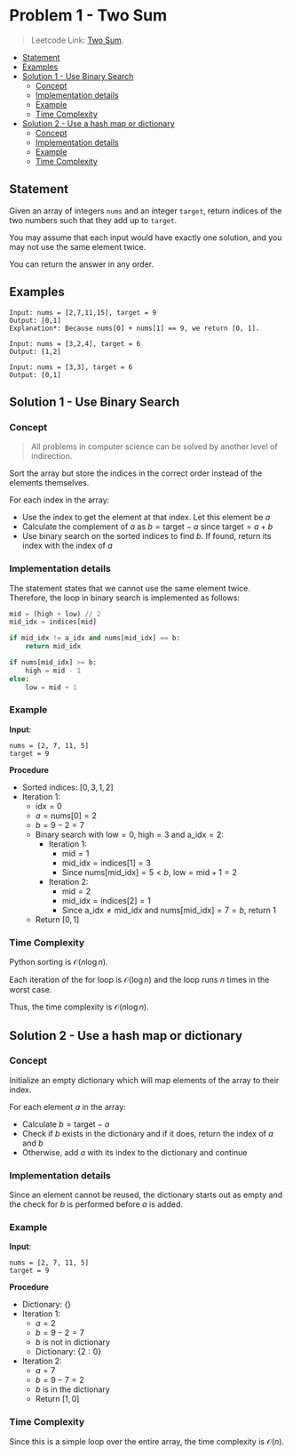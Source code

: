 # <!-- omit in toc --> Problem 1 - Two Sum

> Leetcode Link: [Two Sum](https://leetcode.com/problems/two-sum).

- [Statement](#statement)
- [Examples](#examples)
- [Solution 1 - Use Binary Search](#solution-1---use-binary-search)
  - [Concept](#concept)
  - [Implementation details](#implementation-details)
  - [Example](#example)
  - [Time Complexity](#time-complexity)
- [Solution 2 - Use a hash map or dictionary](#solution-2---use-a-hash-map-or-dictionary)
  - [Concept](#concept-1)
  - [Implementation details](#implementation-details-1)
  - [Example](#example-1)
  - [Time Complexity](#time-complexity-1)

## Statement

Given an array of integers `nums` and an integer `target`, return indices of the two numbers such that they add up to `target`.

You may assume that each input would have exactly one solution, and you may not use the same element twice.

You can return the answer in any order.

## Examples

```block
Input: nums = [2,7,11,15], target = 9
Output: [0,1]
Explanation*: Because nums[0] + nums[1] == 9, we return [0, 1].
```

```block
Input: nums = [3,2,4], target = 6
Output: [1,2]
```

```block
Input: nums = [3,3], target = 6
Output: [0,1]
```

## Solution 1 - Use Binary Search

### Concept

> All problems in computer science can be solved by another level of indirection.

Sort the array but store the indices in the correct order instead of the elements themselves.

For each index in the array:

- Use the index to get the element at that index. Let this element be $a$
- Calculate the complement of $a$ as $b = \text{target} - a$ since $\text{target} = a + b$
- Use binary search on the sorted indices to find $b$. If found, return its index with the index of $a$

### Implementation details

The statement states that we cannot use the same element twice. Therefore, the loop in binary search is implemented as follows:

```python
mid = (high + low) // 2
mid_idx = indices[mid]

if mid_idx != a_idx and nums[mid_idx] == b:
    return mid_idx

if nums[mid_idx] >= b:
    high = mid - 1
else:
    low = mid + 1
```

### Example

**Input**:

```block
nums = [2, 7, 11, 5]
target = 9
```

**Procedure**

- Sorted indices: $[0, 3, 1, 2]$
- Iteration 1:
  - $\text{idx} = 0$
  - $a = \text{nums}[0] = 2$
  - $b = 9 - 2 = 7$
  - Binary search with $\text{low} = 0$, $\text{high} = 3$ and $\text{a\_idx} = 2$:
    - Iteration 1:
      - $\text{mid} = 1$
      - $\text{mid\_idx} = \text{indices}[1] = 3$
      - Since $\text{nums}[\text{mid\_idx}] = 5 < b$, $\text{low} = \text{mid} + 1 = 2$
    - Iteration 2:
      - $\text{mid} = 2$
      - $\text{mid\_idx} = \text{indices}[2] = 1$
      - Since $\text{a\_idx} \not ={\text{mid\_idx}}$ and $\text{nums}[\text{mid\_idx}] = 7 = b$, return $1$
  - Return $[0, 1]$

### Time Complexity

Python sorting is $\mathcal{O}(n\log{}n)$.

Each iteration of the for loop is $\mathcal{O}(\log{}n)$ and the loop runs $n$ times in the worst case.

Thus, the time complexity is $\mathcal{O}(n\log{}n)$.

## Solution 2 - Use a hash map or dictionary

### Concept

Initialize an empty dictionary which will map elements of the array to their index.

For each element $a$ in the array:

- Calculate $b= \text{target} - a$
- Check if $b$ exists in the dictionary and if it does, return the index of $a$ and $b$
- Otherwise, add $a$ with its index to the dictionary and continue

### Implementation details

Since an element cannot be reused, the dictionary starts out as empty and the check for $b$ is performed before $a$ is added.

### Example

**Input**:

```block
nums = [2, 7, 11, 5]
target = 9
```

**Procedure**

- Dictionary: $\{\}$
- Iteration 1:
  - $a = 2$
  - $b = 9 - 2 = 7$
  - $b$ is not in dictionary
  - Dictionary: $\{2: 0\}$
- Iteration 2:
  - $a = 7$
  - $b = 9 - 7 = 2$
  - $b$ is in the dictionary
  - Return $[1, 0]$

### Time Complexity

Since this is a simple loop over the entire array, the time complexity is $\mathcal{O}(n)$.
